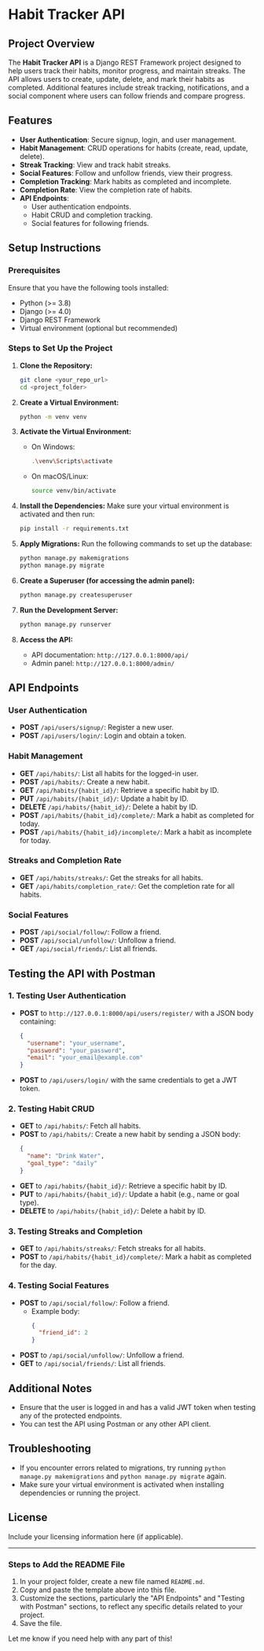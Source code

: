 
# Habit Tracker API

## Project Overview
The **Habit Tracker API** is a Django REST Framework project designed to help users track their habits, monitor progress, and maintain streaks. The API allows users to create, update, delete, and mark their habits as completed. Additional features include streak tracking, notifications, and a social component where users can follow friends and compare progress.

## Features
- **User Authentication**: Secure signup, login, and user management.
- **Habit Management**: CRUD operations for habits (create, read, update, delete).
- **Streak Tracking**: View and track habit streaks.
- **Social Features**: Follow and unfollow friends, view their progress.
- **Completion Tracking**: Mark habits as completed and incomplete.
- **Completion Rate**: View the completion rate of habits.
- **API Endpoints**: 
  - User authentication endpoints.
  - Habit CRUD and completion tracking.
  - Social features for following friends.

## Setup Instructions

### Prerequisites
Ensure that you have the following tools installed:
- Python (>= 3.8)
- Django (>= 4.0)
- Django REST Framework
- Virtual environment (optional but recommended)

### Steps to Set Up the Project

1. **Clone the Repository:**
   ```bash
   git clone <your_repo_url>
   cd <project_folder>
   ```

2. **Create a Virtual Environment:**
   ```bash
   python -m venv venv
   ```

3. **Activate the Virtual Environment:**
   - On Windows:
     ```bash
     .\venv\Scripts\activate
     ```
   - On macOS/Linux:
     ```bash
     source venv/bin/activate
     ```

4. **Install the Dependencies:**
   Make sure your virtual environment is activated and then run:
   ```bash
   pip install -r requirements.txt
   ```

5. **Apply Migrations:**
   Run the following commands to set up the database:
   ```bash
   python manage.py makemigrations
   python manage.py migrate
   ```

6. **Create a Superuser (for accessing the admin panel):**
   ```bash
   python manage.py createsuperuser
   ```

7. **Run the Development Server:**
   ```bash
   python manage.py runserver
   ```

8. **Access the API:**
   - API documentation: `http://127.0.0.1:8000/api/`
   - Admin panel: `http://127.0.0.1:8000/admin/`

## API Endpoints

### User Authentication
- **POST** `/api/users/signup/`: Register a new user.
- **POST** `/api/users/login/`: Login and obtain a token.

### Habit Management
- **GET** `/api/habits/`: List all habits for the logged-in user.
- **POST** `/api/habits/`: Create a new habit.
- **GET** `/api/habits/{habit_id}/`: Retrieve a specific habit by ID.
- **PUT** `/api/habits/{habit_id}/`: Update a habit by ID.
- **DELETE** `/api/habits/{habit_id}/`: Delete a habit by ID.
- **POST** `/api/habits/{habit_id}/complete/`: Mark a habit as completed for today.
- **POST** `/api/habits/{habit_id}/incomplete/`: Mark a habit as incomplete for today.

### Streaks and Completion Rate
- **GET** `/api/habits/streaks/`: Get the streaks for all habits.
- **GET** `/api/habits/completion_rate/`: Get the completion rate for all habits.

### Social Features
- **POST** `/api/social/follow/`: Follow a friend.
- **POST** `/api/social/unfollow/`: Unfollow a friend.
- **GET** `/api/social/friends/`: List all friends.

## Testing the API with Postman

### 1. **Testing User Authentication**
- **POST** to `http://127.0.0.1:8000/api/users/register/` with a JSON body containing:
  ```json
  {
    "username": "your_username",
    "password": "your_password",
    "email": "your_email@example.com"
  }
  ```
- **POST** to `/api/users/login/` with the same credentials to get a JWT token.

### 2. **Testing Habit CRUD**
- **GET** to `/api/habits/`: Fetch all habits.
- **POST** to `/api/habits/`: Create a new habit by sending a JSON body:
  ```json
  {
    "name": "Drink Water",
    "goal_type": "daily"
  }
  ```
- **GET** to `/api/habits/{habit_id}/`: Retrieve a specific habit by ID.
- **PUT** to `/api/habits/{habit_id}/`: Update a habit (e.g., name or goal type).
- **DELETE** to `/api/habits/{habit_id}/`: Delete a habit by ID.

### 3. **Testing Streaks and Completion**
- **GET** to `/api/habits/streaks/`: Fetch streaks for all habits.
- **POST** to `/api/habits/{habit_id}/complete/`: Mark a habit as completed for the day.

### 4. **Testing Social Features**
- **POST** to `/api/social/follow/`: Follow a friend.
  - Example body:
    ```json
    {
      "friend_id": 2
    }
    ```
- **POST** to `/api/social/unfollow/`: Unfollow a friend.
- **GET** to `/api/social/friends/`: List all friends.

## Additional Notes
- Ensure that the user is logged in and has a valid JWT token when testing any of the protected endpoints.
- You can test the API using Postman or any other API client.

## Troubleshooting

- If you encounter errors related to migrations, try running `python manage.py makemigrations` and `python manage.py migrate` again.
- Make sure your virtual environment is activated when installing dependencies or running the project.

## License
Include your licensing information here (if applicable).

---

### Steps to Add the README File

1. In your project folder, create a new file named `README.md`.
2. Copy and paste the template above into this file.
3. Customize the sections, particularly the "API Endpoints" and "Testing with Postman" sections, to reflect any specific details related to your project.
4. Save the file.

Let me know if you need help with any part of this!